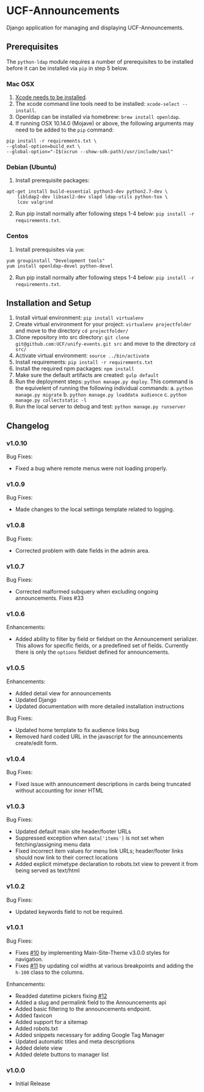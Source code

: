 # UCF-Announcements
Django application for managing and displaying UCF-Announcements.

## Prerequisites

The `python-ldap` module requires a number of prerequisites to be installed before it can be installed via `pip` in step 5 below.

### Mac OSX

1. [Xcode needs to be installed](https://developer.apple.com/xcode/).
2. The xcode command line tools need to be installed: `xcode-select --install`.
3. Openldap can be installed via homebrew: `brew install openldap`.
4. If running OSX 10.14.0 (Mojave) or above, the following arguments may need to be added to the `pip` command:

```
pip install -r requirements.txt \
--global-option=build_ext \
--global-option="-I$(xcrun --show-sdk-path)/usr/include/sasl"
```

### Debian (Ubuntu)

1. Install prerequisite packages:

```
apt-get install build-essential python3-dev python2.7-dev \
    libldap2-dev libsasl2-dev slapd ldap-utils python-tox \
    lcov valgrind
```
2. Run pip install normally after following steps 1-4 below: `pip install -r requirements.txt`.

### Centos

1. Install prerequisites via `yum`:

```
yum groupinstall "Development tools"
yum install openldap-devel python-devel
```
2. Run pip install normally after following steps 1-4 below: `pip install -r requirements.txt`.

## Installation and Setup

1. Install virtual environment: `pip install virtualenv`
2. Create virtual environment for your project: `virtualenv projectfolder` and move to the directory `cd projectfolder/`
3. Clone repository into src directory: `git clone git@github.com:UCF/unify-events.git src` and move to the directory `cd src/`
4. Activate virtual environment: `source ../bin/activate`
5. Install requirements: `pip install -r requirements.txt`
6. Install the required npm packages: `npm install`
7. Make sure the default artifacts are created: `gulp default`
8. Run the deployment steps: `python manage.py deploy`. This command is the equivelent of running the following individual commands:
    a. `python manage.py migrate`
    b. `python manage.py loaddata audience`
    c. `python manage.py collectstatic -l`
9. Run the local server to debug and test: `python manage.py runserver`

## Changelog

### v1.0.10
Bug Fixes:
* Fixed a bug where remote menus were not loading properly.

### v1.0.9
Bug Fixes:
* Made changes to the local settings template related to logging.

### v1.0.8
Bug Fixes:
* Corrected problem with date fields in the admin area.

### v1.0.7
Bug Fixes:
* Corrected malformed subquery when excluding ongoing announcements. Fixes #33

### v1.0.6
Enhancements:
* Added ability to filter by field or fieldset on the Announcement serializer. This allows for specific fields, or a predefined set of fields. Currently there is only the `options` fieldset defined for announcements.

### v1.0.5
Enhancements:
* Added detail view for announcements
* Updated Django
* Updated documentation with more detailed installation instructions

Bug Fixes:
* Updated home template to fix audience links bug
* Removed hard coded URL in the javascript for the announcements create/edit form.

### v1.0.4
Bug Fixes:
* Fixed issue with announcement descriptions in cards being truncated without accounting for inner HTML

### v1.0.3
Bug Fixes:
* Updated default main site header/footer URLs
* Suppressed exception when `data['items']` is not set when fetching/assigning menu data
* Fixed incorrect item values for menu link URLs; header/footer links should now link to their correct locations
* Added explicit mimetype declaration to robots.txt view to prevent it from being served as text/html

### v1.0.2
Bug Fixes:
* Updated keywords field to not be required.

### v1.0.1
Bug Fixes:
* Fixes [#10](https://github.com/UCF/UCF-Announcements-Django/issues/10) by implementing Main-Site-Theme v3.0.0 styles for navigation.
* Fixes [#11](https://github.com/UCF/UCF-Announcements-Django/issues/11) by updating col widths at various breakpoints and adding the `h-100` class to the columns.

Enhancements:
* Readded datetime pickers fixing [#12](https://github.com/UCF/UCF-Announcements-Django/issues/12)
* Added a slug and permalink field to the Announcements api
* Added basic filtering to the announcements endpoint.
* Added favicon
* Added support for a sitemap
* Added robots.txt
* Added snippets necessary for adding Google Tag Manager
* Updated automatic titles and meta descriptions
* Added delete view
* Added delete buttons to manager list

### v1.0.0
* Initial Release

